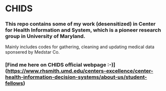 # CHIDS
### This repo contains some of my work (desensitized) in Center for Health Information and System, which is a pioneer research group in University of Maryland.
Mainly includes codes for gathering, cleaning and updating medical data sponsered by Medstar Co.
### [Find me here on CHIDS official webpage :-)] (https://www.rhsmith.umd.edu/centers-excellence/center-health-information-decision-systems/about-us/student-fellows)
